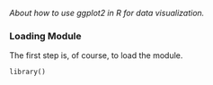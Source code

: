 *About how to use ggplot2 in R for data visualization.*

### Loading Module  

The first step is, of course, to load the module.

```
library()

